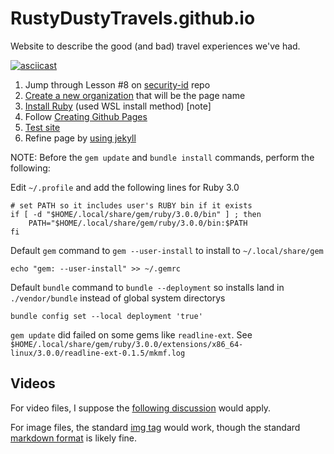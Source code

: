 # RustyDustyTravels.github.io
Website to describe the good (and bad) travel experiences we've had.

[![asciicast](https://asciinema.org/a/594410.svg)](https://asciinema.org/a/594410)

1. Jump through Lesson \#8 on [security-id](https://github.com/brianddk/security-id#readme) repo
2. [Create a new organization](
https://docs.github.com/en/organizations/collaborating-with-groups-in-organizations/creating-a-new-organization-from-scratch
) that will be the page name
3. [Install Ruby](https://jekyllrb.com/docs/installation/windows/) (used WSL install method) [note]
3. Follow [Creating Github Pages](https://docs.github.com/en/pages/setting-up-a-github-pages-site-with-jekyll/creating-a-github-pages-site-with-jekyll)
4. [Test site](https://docs.github.com/en/pages/setting-up-a-github-pages-site-with-jekyll/testing-your-github-pages-site-locally-with-jekyll)
5. Refine page by [using jekyll](https://docs.github.com/en/pages/setting-up-a-github-pages-site-with-jekyll)

NOTE: Before the `gem update` and `bundle install` commands, perform the following:

Edit `~/.profile` and add the following lines for Ruby 3.0

```
# set PATH so it includes user's RUBY bin if it exists
if [ -d "$HOME/.local/share/gem/ruby/3.0.0/bin" ] ; then
    PATH="$HOME/.local/share/gem/ruby/3.0.0/bin:$PATH
fi
```

Default `gem` command to `gem --user-install` to install to `~/.local/share/gem`

```
echo "gem: --user-install" >> ~/.gemrc
```

Default `bundle` command to `bundle --deployment` so installs land in `./vendor/bundle` instead of global system directorys

```
bundle config set --local deployment 'true'
```

`gem update` did failed on some gems like `readline-ext`.  See `$HOME/.local/share/gem/ruby/3.0.0/extensions/x86_64-linux/3.0.0/readline-ext-0.1.5/mkmf.log` 

## Videos

For video files, I suppose the [following discussion](https://github.com/mmistakes/minimal-mistakes/discussions/101) would apply.

For image files, the standard [img tag](https://walletscrutiny.com/?verdict=reproducible&platform=hardware) would work, though the standard [markdown format](https://github.github.com/gfm/#images) is likely fine.
